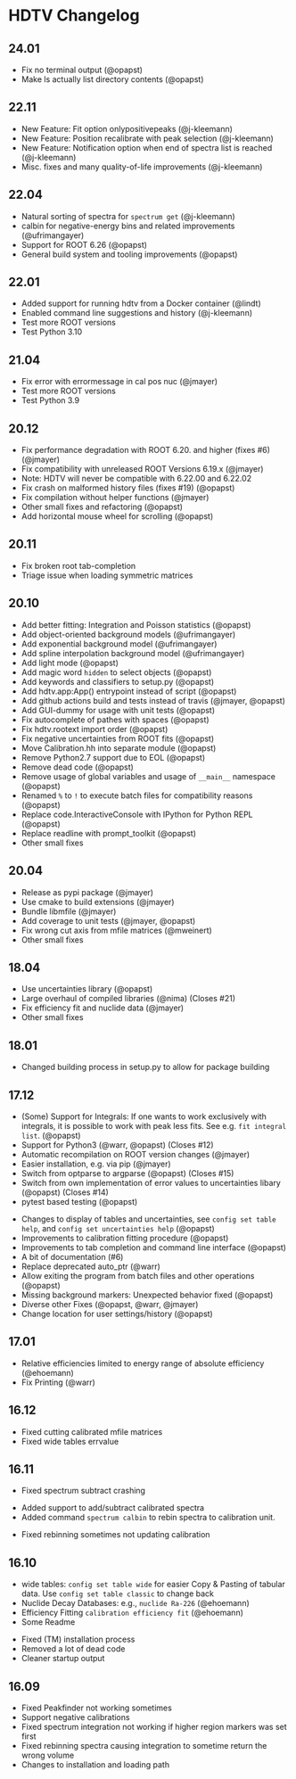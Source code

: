 # HDTV Changelog

## 24.01
- Fix no terminal output (@opapst)
- Make ls actually list directory contents (@opapst)

## 22.11
- New Feature: Fit option onlypositivepeaks (@j-kleemann)
- New Feature: Position recalibrate with peak selection (@j-kleemann)
- New Feature: Notification option when end of spectra list is reached (@j-kleemann)
- Misc. fixes and many quality-of-life improvements (@j-kleemann)

## 22.04
- Natural sorting of spectra for `spectrum get` (@j-kleemann)
- calbin for negative-energy bins and related improvements (@ufrimangayer)
- Support for ROOT 6.26 (@opapst)
- General build system and tooling improvements (@opapst)

## 22.01
- Added support for running hdtv from a Docker container (@lindt)
- Enabled command line suggestions and history (@j-kleemann)
- Test more ROOT versions
- Test Python 3.10

## 21.04
- Fix error with errormessage in cal pos nuc (@jmayer)
- Test more ROOT versions
- Test Python 3.9

## 20.12
- Fix performance degradation with ROOT 6.20. and higher (fixes #6) (@jmayer)
- Fix compatibility with unreleased ROOT Versions 6.19.x (@jmayer)
- Note: HDTV will never be compatible with 6.22.00 and 6.22.02
- Fix crash on malformed history files (fixes #19) (@opapst)
- Fix compilation without helper functions (@jmayer)
- Other small fixes and refactoring (@opapst)
- Add horizontal mouse wheel for scrolling (@opapst)

## 20.11
- Fix broken root tab-completion
- Triage issue when loading symmetric matrices

## 20.10
- Add better fitting: Integration and Poisson statistics (@opapst)
- Add object-oriented background models (@ufrimangayer)
- Add exponential background model (@ufrimangayer)
- Add spline interpolation background model (@ufrimangayer)
- Add light mode (@opapst)
- Add magic word `hidden` to select objects (@opapst)
- Add keywords and classifiers to setup.py (@opapst)
- Add hdtv.app:App() entrypoint instead of script (@opapst)
- Add github actions build and tests instead of travis (@jmayer, @opapst)
- Add GUI-dummy for usage with unit tests (@opapst)
- Fix autocomplete of pathes with spaces (@opapst)
- Fix hdtv.rootext import order (@opapst)
- Fix negative uncertainties from ROOT fits (@opapst)
- Move Calibration.hh into separate module (@opapst)
- Remove Python2.7 support due to EOL (@opapst)
- Remove dead code (@opapst)
- Remove usage of global variables and usage of `__main__` namespace (@opapst)
- Renamed `%` to `!` to execute batch files for compatibility reasons (@opapst)
- Replace code.InteractiveConsole with IPython for Python REPL (@opapst)
- Replace readline with prompt_toolkit (@opapst)
- Other small fixes

## 20.04
- Release as pypi package (@jmayer)
- Use cmake to build extensions (@jmayer)
- Bundle libmfile (@jmayer)
- Add coverage to unit tests (@jmayer, @opapst)
- Fix wrong cut axis from mfile matrices (@mweinert)
- Other small fixes

## 18.04
- Use uncertainties library (@opapst)
- Large overhaul of compiled libraries (@nima) (Closes #21)
- Fix efficiency fit and nuclide data (@jmayer)
- Other small fixes

## 18.01
- Changed building process in setup.py to allow for package building

## 17.12
+ (Some) Support for Integrals: If one wants to work exclusively with integrals, it is possible to work with peak less fits. See e.g. `fit integral list`. (@opapst)
+ Support for Python3 (@warr, @opapst) (Closes #12)
+ Automatic recompilation on ROOT version changes (@jmayer)
+ Easier installation, e.g. via pip (@jmayer)
+ Switch from optparse to argparse (@opapst) (Closes #15)
+ Switch from own implementation of error values to uncertainties libary (@opapst) (Closes #14)
+ pytest based testing (@opapst)
- Changes to display of tables and uncertainties, see `config set table help`, and `config set uncertainties help` (@opapst)
- Improvements to calibration fitting procedure (@opapst)
- Improvements to tab completion and command line interface (@opapst)
- A bit of documentation (#6)
- Replace deprecated auto_ptr (@warr)
- Allow exiting the program from batch files and other operations (@opapst)
- Missing background markers: Unexpected behavior fixed (@opapst)
- Diverse other Fixes (@opapst, @warr, @jmayer)
- Change location for user settings/history (@opapst)

## 17.01
+ Relative efficiencies limited to energy range of absolute efficiency (@ehoemann)
+ Fix Printing (@warr)

## 16.12
+ Fixed cutting calibrated mfile matrices
+ Fixed wide tables errvalue

## 16.11
- Fixed spectrum subtract crashing
+ Added support to add/subtract calibrated spectra
+ Added command `spectrum calbin` to rebin spectra to calibration unit.
- Fixed rebinning sometimes not updating calibration

## 16.10
+ wide tables: `config set table wide` for easier Copy & Pasting of tabular data. Use `config set table classic` to change back
+ Nuclide Decay Databases: e.g., `nuclide Ra-226` (@ehoemann)
+ Efficiency Fitting `calibration efficiency fit` (@ehoemann)
+ Some Readme
- Fixed (TM) installation process
- Removed a lot of dead code
- Cleaner startup output

## 16.09
- Fixed Peakfinder not working sometimes
- Support negative calibrations
- Fixed spectrum integration not working if higher region markers was set first
- Fixed rebinning spectra causing integration to sometime return the wrong volume
- Changes to installation and loading path
